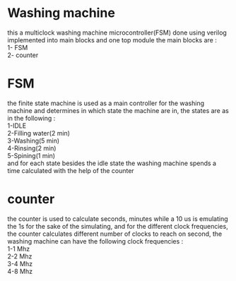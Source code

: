 # Washing machine
this a multiclock washing machine microcontroller(FSM) done using verilog implemented into main blocks and one top module the main blocks are :<br />
1- FSM <br />
2- counter <br />

# FSM
the finite state machine is used as a main controller for the washing machine and determines in which state the machine are in, the states are as in the following :<br />
1-IDLE<br />
2-Filling water(2 min)<br />
3-Washing(5 min) <br />
4-Rinsing(2 min) <br />
5-Spining(1 min) <br />
and for each state besides the idle state the washing machine spends a time calculated with the help of the counter <br />
# counter
the counter is used to calculate seconds, minutes while a 10 us is emulating the 1s for the sake of the simulating, and for the different clock frequencies,<br />
the counter calculates different number of clocks to reach on second, the washing machine can have the following clock frequencies :<br />
1-1 Mhz<br />
2-2 Mhz<br />
3-4 Mhz<br />
4-8 Mhz<br />
